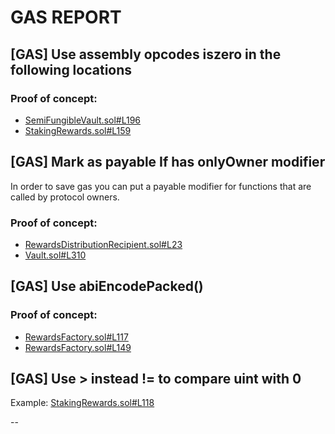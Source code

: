 # GAS REPORT

## [GAS] Use assembly opcodes iszero in the following locations


### Proof of concept:
- [SemiFungibleVault.sol#L196](https://github.com/code-423n4/2022-09-y2k-finance/tree/main/src/SemiFungibleVault.sol#L196)
- [StakingRewards.sol#L159](https://github.com/code-423n4/2022-09-y2k-finance/tree/main/src/rewards/StakingRewards.sol#L159)

## [GAS] Mark as payable If has onlyOwner modifier
In order to save gas you can put a payable modifier for functions that are called by protocol owners.

### Proof of concept:
- [RewardsDistributionRecipient.sol#L23](https://github.com/code-423n4/2022-09-y2k-finance/tree/main/src/rewards/RewardsDistributionRecipient.sol#L23)
- [Vault.sol#L310](https://github.com/code-423n4/2022-09-y2k-finance/tree/main/src/Vault.sol#L310)

## [GAS] Use abiEncodePacked()


### Proof of concept:
- [RewardsFactory.sol#L117](https://github.com/code-423n4/2022-09-y2k-finance/tree/main/src/rewards/RewardsFactory.sol#L117)
- [RewardsFactory.sol#L149](https://github.com/code-423n4/2022-09-y2k-finance/tree/main/src/rewards/RewardsFactory.sol#L149)

## [GAS] Use > instead != to compare uint with 0


Example: [StakingRewards.sol#L118](https://github.com/code-423n4/2022-09-y2k-finance/tree/main/src/rewards/StakingRewards.sol#L118)

--
